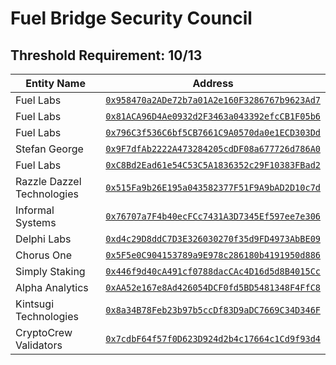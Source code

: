 # Fuel Bridge Security Council

## Threshold Requirement: 10/13

Entity Name | Address
--- | ---
Fuel Labs | [`0x958470a2ADe72b7a01A2e160F3286767b9623Ad7`](https://etherscan.io/address/0x958470a2ADe72b7a01A2e160F3286767b9623Ad7)
Fuel Labs | [`0x81ACA96D4Ae0932d2F3463a043392efcCB1F05b6`](https://etherscan.io/address/0x81ACA96D4Ae0932d2F3463a043392efcCB1F05b6)
Fuel Labs | [`0x796C3f536C6bf5CB7661C9A0570da0e1ECD303Dd`](https://etherscan.io/address/0x796C3f536C6bf5CB7661C9A0570da0e1ECD303Dd)
Stefan George | [`0x9F7dfAb2222A473284205cdDF08a677726d786A0`](https://etherscan.io/address/0x9F7dfAb2222A473284205cdDF08a677726d786A0)
Fuel Labs | [`0xC8Bd2Ead61e54C53C5A1836352c29F10383FBad2`](https://etherscan.io/address/0xC8Bd2Ead61e54C53C5A1836352c29F10383FBad2)
Razzle Dazzel Technologies | [`0x515Fa9b26E195a043582377F51F9A9bAD2D10c7d`](https://etherscan.io/address/0x515Fa9b26E195a043582377F51F9A9bAD2D10c7d)
Informal Systems | [`0x76707a7F4b40ecFCc7431A3D7345Ef597ee7e306`](https://etherscan.io/address/0x76707a7F4b40ecFCc7431A3D7345Ef597ee7e306)
Delphi Labs | [`0xd4c29D8ddC7D3E326030270f35d9FD4973AbBE09`](https://etherscan.io/address/0xd4c29D8ddC7D3E326030270f35d9FD4973AbBE09)
Chorus One | [`0x5F5e0C904153789a9E978c286180b4191950d886`](https://etherscan.io/address/0x5F5e0C904153789a9E978c286180b4191950d886)
Simply Staking | [`0x446f9d40cA491cf0788dacCAc4D16d5d8B4015Cc`](https://etherscan.io/address/0x446f9d40cA491cf0788dacCAc4D16d5d8B4015Cc)
Alpha Analytics | [`0xAA52e167e8Ad426054DCF0fd5BD5481348F4FfC8`](https://etherscan.io/address/0xAA52e167e8Ad426054DCF0fd5BD5481348F4FfC8)
Kintsugi Technologies | [`0x8a34B78Feb23b97b5ccDf83D9aDC7669C34D346F`](https://etherscan.io/address/0x8a34B78Feb23b97b5ccDf83D9aDC7669C34D346F)
CryptoCrew Validators | [`0x7cdbF64f57f0D623D924d2b4c17664c1Cd9f93d4`](https://etherscan.io/address/0x7cdbF64f57f0D623D924d2b4c17664c1Cd9f93d4)
